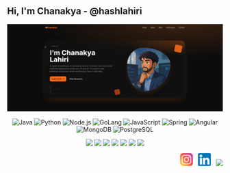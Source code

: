 ## Hi, I'm Chanakya - @hashlahiri

<div align="center">
  <img src="https://github.com/hashlahiri/Hi-its-me/blob/main/assets/screens/screen1.png" alt="Homepage hero preview" width="900">
</div>
<div align="center">
  <p align="center">
   <img src="https://img.icons8.com/color/48/java-coffee-cup-logo--v1.png" title="Java"/>
   <img src="https://img.icons8.com/color/48/python--v1.png" title="Python"/>
   <img src="https://img.icons8.com/color/48/nodejs.png" title="Node.js"/>
   <img src="https://img.icons8.com/color/48/golang.png" title="GoLang"/>
   <img src="https://img.icons8.com/color/48/javascript--v1.png" title="JavaScript"/>
   <img src="https://img.icons8.com/color/48/spring-logo.png" title="Spring"/>
  <img src="https://img.icons8.com/color/48/angularjs.png" title="Angular"/>
  <img src="https://img.icons8.com/color/48/mongodb.png" title="MongoDB"/>
  <img src="https://img.icons8.com/color/48/postgreesql.png" title="PostgreSQL"/>
 </p>
 <p align="center">
  <img src="https://img.icons8.com/color/50/000000/amazon-web-services.png"/>
  <img src="https://img.icons8.com/color/48/docker.png"/>
  <img src="https://img.icons8.com/color/48/kubernetes.png"/>
  <img src="https://img.icons8.com/color/48/000000/git.png"/>
  <img src="https://img.icons8.com/color/48/jetbrains.png"/>
  <img src="https://img.icons8.com/color/48/000000/visual-studio-code-2019.png"/>
  <img src="https://img.icons8.com/external-tal-revivo-color-tal-revivo/48/external-postman-is-the-only-complete-api-development-environment-logo-color-tal-revivo.png"/>
 </p>
</div>
<div align="right">
  <a href="https://www.instagram.com/hashlahiri/"><img height="30" src="https://github.com/hashlahiri/hashlahiri/blob/main/instagram.png"></a>  
  <a href="https://www.linkedin.com/in/chanakyalahiri/"><img height="30" src="https://github.com/hashlahiri/hashlahiri/blob/main/linkedin.png"></a>  
  <a href="mailto:helloclahiri@gmail.com"><img height="30" src="https://img.icons8.com/color/48/gmail-new.png"></a>
</div>
